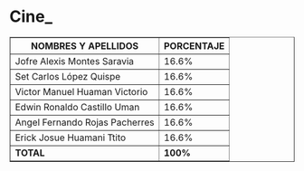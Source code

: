 # Cine_

<table border="1">
  <thead>
    <tr>
      <th>NOMBRES Y APELLIDOS</th>
      <th>PORCENTAJE</th>
    </tr>
  </thead>
  <tbody>
    <tr>
      <td>Jofre Alexis Montes Saravia</td>
      <td>16.6%</td>
    </tr>
    <tr>
      <td>Set Carlos López Quispe</td>
      <td>16.6%</td>
    </tr>
    <tr>
      <td>Victor Manuel Huaman Victorio</td>
      <td>16.6%</td>
    </tr>
    <tr>
      <td>Edwin Ronaldo Castillo Uman</td>
      <td>16.6%</td>
    </tr>
    <tr>
      <td>Angel Fernando Rojas Pacherres</td>
      <td>16.6%</td>
    </tr>
    <tr>
      <td>Erick Josue Huamani Ttito</td>
      <td>16.6%</td>
    </tr>
    <tr>
      <td><strong>TOTAL</strong></td>
      <td><strong>100%</strong></td>
    </tr>
  </tbody>
</table>

